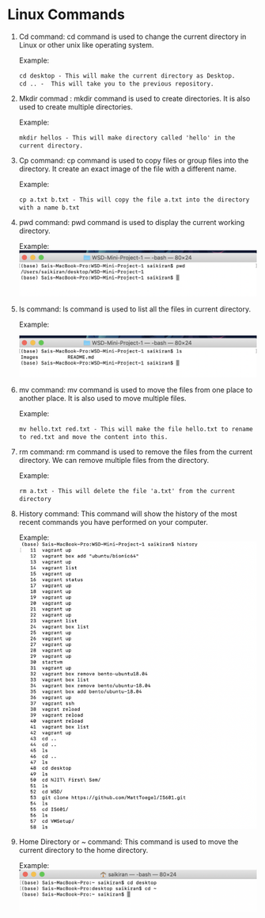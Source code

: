# Linux Commands

1. Cd command: cd command is used to change the current directory in Linux or other unix like operating system.

   Example: 
    ```
    cd desktop - This will make the current directory as Desktop.
    cd .. -  This will take you to the previous repository.
    ```     
    
2. Mkdir commad : mkdir command is used to create directories. It is also used to create multiple directories.

   Example: 
    ```
    mkdir hellos - This will make directory called 'hello' in the current directory.
    ```
3. Cp command: cp command is used to copy files or group files into the directory. It create an exact image of the file with a different name.

   Example:
    ```
    cp a.txt b.txt - This will copy the file a.txt into the directory with a name b.txt
    ```
4. pwd command: pwd command is used to display the current working directory.
  
   Example: 
   ![](Images/pwdExample.png) 
    
5. ls command: ls command is used to list all the files in current directory.
 
   Example:
   
   ![](Images/lsExample.png)
 
6. mv command: mv command is used to move the files from one place to another place. It is also used to move multiple files.
    
   Example:
   ```
   mv hello.txt red.txt - This will make the file hello.txt to rename to red.txt and move the content into this.
   ```  
7. rm command: rm command is used to remove the files from the current directory. We can remove multiple files from the directory.

   Example: 
   ```
   rm a.txt - This will delete the file 'a.txt' from the current directory
   ```
8. History command: This command will show the history of the most recent commands you have performed on your computer.

   Example:
   ![](Images/historyExample.png)
   
9. Home Directory or ~ command: This command is used to move the current directory to the home directory.

   Example:
   ![](Images/homeExample.png)

